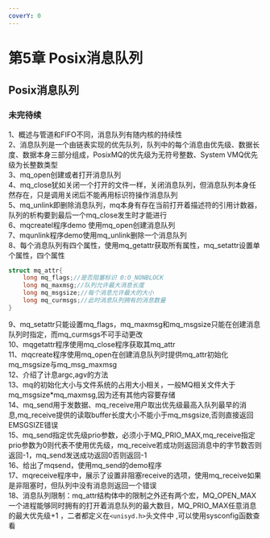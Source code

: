 ```yaml
---
coverY: 0
---
```


# 第5章 Posix消息队列

## Posix消息队列

### 未完待续

1、概述与管道和FIFO不同，消息队列有随内核的持续性  
2、消息队列是一个由链表实现的优先队列，队列中的每个消息由优先级、数据长度、数据本身三部分组成，PosixMQ的优先级为无符号整数、System VMQ优先级为长整数类型  
3、mq_open创建或者打开消息队列  
4、mq_close犹如关闭一个打开的文件一样，关闭消息队列，但消息队列本身任然存在，只是调用关闭后不能再用标识符操作消息队列  
5、mq_unlink即删除消息队列，mq本身有存在当前打开着描述符的引用计数器，队列的析构要到最后一个mq_close发生时才能进行  
6、mqcreatel程序demo 使用mq_open创建消息队列  
7、mqunlink程序demo使用mq_unlink删除一个消息队列  
8、每个消息队列有四个属性，使用mq_getattr获取所有属性，mq_setattr设置单个属性，四个属性

```cpp
struct mq_attr{
    long mq_flags;//是否阻塞标识 0:O_NONBLOCK
    long mq_maxmsg;//队列允许最大消息长度
    long mq_msgsize;//每个消息允许最大的大小
    long mq_curmsgs;//此时消息队列拥有的消息数量
}
```

9、mq_setattr只能设置mq_flags，mq_maxmsg和mq_msgsize只能在创建消息队列时指定，而mq_curmsgs不可手动更改  
10、mqgetattr程序使用mq_close程序获取其mq_attr  
11、mqcreate程序使用mq_open在创建消息队列时提供mq_attr初始化mq_msgsize与mq_msg_maxmsg  
12、介绍了计息argc,agv的方法  
13、mq的初始化大小与文件系统的占用大小相关，一般MQ相关文件大于mq_msgsize*mq_maxmsg,因为还有其他内容要存储  
14、mq_send用于发数据、mq_receive用户取出优先级最高入队列最早的消息,mq_receive提供的读取buffer长度大小不能小于mq_msgsize,否则直接返回EMSGSIZE错误  
15、mq_send指定优先级prio参数，必须小于MQ_PRIO_MAX,mq_receive指定prio参数为0则代表不使用优先级，mq_receive若成功则返回消息中的字节数否则返回-1，mq_send发送成功返回0否则返回-1  
16、给出了mqsend，使用mq_send的demo程序  
17、mqreceive程序中，展示了设置非阻塞receive的选项，使用mq_receive如果是非阻塞时，但队列中没有消息则返回一个错误  
18、消息队列限制：mq_attr结构体中的限制之外还有两个宏，MQ_OPEN_MAX一个进程能够同时拥有的打开着消息队列的最大数目，MQ_PRIO_MAX任意消息的最大优先级+1  ，二者都定义在`<unisyd.h>`头文件中 ,可以使用sysconfig函数查看  
